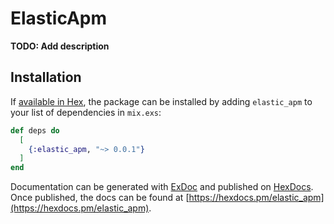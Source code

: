 # ElasticApm

**TODO: Add description**

## Installation

If [available in Hex](https://hex.pm/docs/publish), the package can be installed
by adding `elastic_apm` to your list of dependencies in `mix.exs`:

```elixir
def deps do
  [
    {:elastic_apm, "~> 0.0.1"}
  ]
end
```

Documentation can be generated with [ExDoc](https://github.com/elixir-lang/ex_doc)
and published on [HexDocs](https://hexdocs.pm). Once published, the docs can
be found at [https://hexdocs.pm/elastic_apm](https://hexdocs.pm/elastic_apm).

